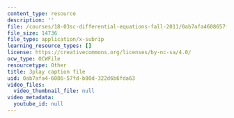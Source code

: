 ```yaml
---
content_type: resource
description: ''
file: /courses/18-03sc-differential-equations-fall-2011/0ab7afa4608657fdb80d322d6b6fda63_R_8beV_gXHc.vtt
file_size: 14736
file_type: application/x-subrip
learning_resource_types: []
license: https://creativecommons.org/licenses/by-nc-sa/4.0/
ocw_type: OCWFile
resourcetype: Other
title: 3play caption file
uid: 0ab7afa4-6086-57fd-b80d-322d6b6fda63
video_files:
  video_thumbnail_file: null
video_metadata:
  youtube_id: null
---
```

